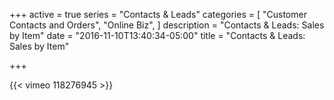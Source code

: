 +++
active = true
series = "Contacts & Leads"
categories = [
  "Customer Contacts and Orders",
  "Online Biz",
]
description = "Contacts & Leads: Sales by Item"
date = "2016-11-10T13:40:34-05:00"
title = "Contacts & Leads: Sales by Item"

+++

{{< vimeo 118276945 >}}
